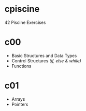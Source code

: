# cpiscine
42 Piscine Exercises
# c00
- Basic Structures and Data Types
- Control Structures _(if, else & while)_
- Functions
# c01
- Arrays
- Pointers 
